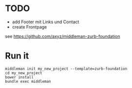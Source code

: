 # TODO

- add Footer mit Links und Contact
- create Frontpage

see https://github.com/axyz/middleman-zurb-foundation 

# Run it
```
middleman init my_new_project --template=zurb-foundation
cd my_new_project
bower install
bundle exec middleman
```
